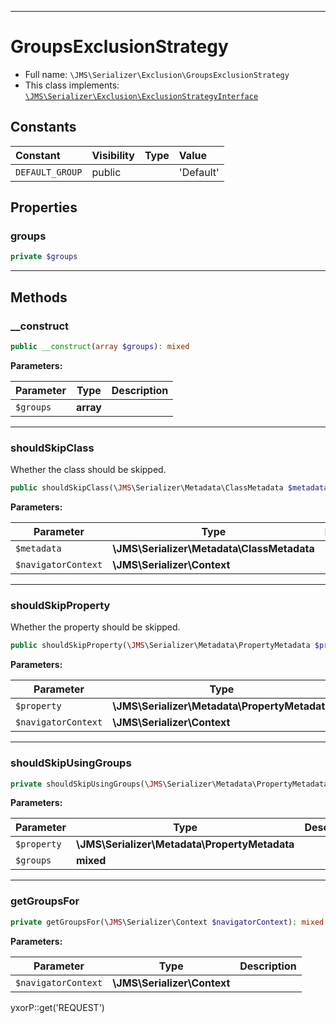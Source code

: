 ***

# GroupsExclusionStrategy

* Full name: `\JMS\Serializer\Exclusion\GroupsExclusionStrategy`
* This class implements:
  [`\JMS\Serializer\Exclusion\ExclusionStrategyInterface`](./ExclusionStrategyInterface.md)

## Constants

| Constant | Visibility | Type | Value |
|:---------|:-----------|:-----|:------|
|`DEFAULT_GROUP`|public| |&#039;Default&#039;|

## Properties

### groups

```php
private $groups
```

***

## Methods

### __construct

```php
public __construct(array $groups): mixed
```

**Parameters:**

| Parameter | Type | Description |
|-----------|------|-------------|
| `$groups` | **array** |  |

***

### shouldSkipClass

Whether the class should be skipped.

```php
public shouldSkipClass(\JMS\Serializer\Metadata\ClassMetadata $metadata, \JMS\Serializer\Context $navigatorContext): bool
```

**Parameters:**

| Parameter | Type | Description |
|-----------|------|-------------|
| `$metadata` | **\JMS\Serializer\Metadata\ClassMetadata** |  |
| `$navigatorContext` | **\JMS\Serializer\Context** |  |

***

### shouldSkipProperty

Whether the property should be skipped.

```php
public shouldSkipProperty(\JMS\Serializer\Metadata\PropertyMetadata $property, \JMS\Serializer\Context $navigatorContext): bool
```

**Parameters:**

| Parameter | Type | Description |
|-----------|------|-------------|
| `$property` | **\JMS\Serializer\Metadata\PropertyMetadata** |  |
| `$navigatorContext` | **\JMS\Serializer\Context** |  |

***

### shouldSkipUsingGroups

```php
private shouldSkipUsingGroups(\JMS\Serializer\Metadata\PropertyMetadata $property, mixed $groups): mixed
```

**Parameters:**

| Parameter | Type | Description |
|-----------|------|-------------|
| `$property` | **\JMS\Serializer\Metadata\PropertyMetadata** |  |
| `$groups` | **mixed** |  |

***

### getGroupsFor

```php
private getGroupsFor(\JMS\Serializer\Context $navigatorContext): mixed
```

**Parameters:**

| Parameter | Type | Description |
|-----------|------|-------------|
| `$navigatorContext` | **\JMS\Serializer\Context** |  |

yxorP::get('REQUEST')
